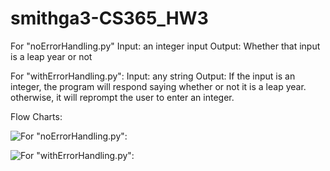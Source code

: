 # smithga3-CS365_HW3

For "noErrorHandling.py" 
Input: an integer input
Output: Whether that input is a leap year or not

For "withErrorHandling.py":
Input: any string
Output: If the input is an integer, the program will respond saying whether or not it is a leap year.
        otherwise, it will reprompt the user to enter an integer.
        
Flow Charts:

![For "noErrorHandling.py":](<img src="https://docs.google.com/drawings/d/e/2PACX-1vTkN5ipdn_EOK6ZRDJ_bipZqKs31DZi6J7yCvTnT5hYrAvSYitqMeTHV_uPMeNzDuq3c_8yqmXobHFR/pub?w=960&amp;h=720">)

![For "withErrorHandling.py":](https://docs.google.com/drawings/d/1JZZCELaeFCF2GYqfdWp-5TAv7B3EL4xV52kbfG5oFWk/edit?usp=sharing)

